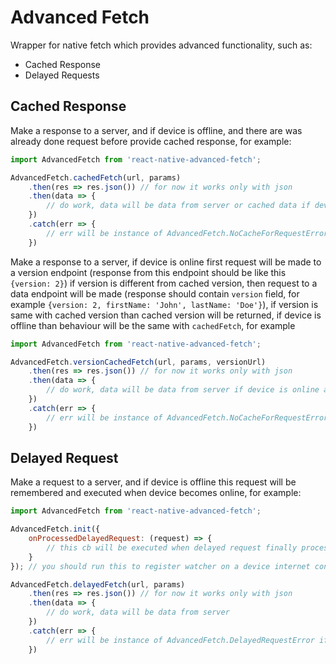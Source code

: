 # Advanced Fetch

Wrapper for native fetch which provides advanced functionality, such as:

- Cached Response
- Delayed Requests

## Cached Response

Make a response to a server, and if device is offline, and there are was already done request before provide cached response, for example:
```javascript
import AdvancedFetch from 'react-native-advanced-fetch';

AdvancedFetch.cachedFetch(url, params)
    .then(res => res.json()) // for now it works only with json
    .then(data => {
        // do work, data will be data from server or cached data if device is offline
    })
    .catch(err => {
        // err will be instance of AdvancedFetch.NoCacheForRequestError if device is offline and no cache is available
    })
```

Make a response to a server, if device is online first request will be made to a version endpoint (response from this endpoint should be like this `{version: 2}`) if version is different from cached version, then request to a data endpoint will be made (response should contain `version` field, for example `{version: 2, firstName: 'John', lastName: 'Doe'}`), if version is same with cached version than cached version will be returned, if device is offline than behaviour will be the same with `cachedFetch`, for example

```javascript
import AdvancedFetch from 'react-native-advanced-fetch';

AdvancedFetch.versionCachedFetch(url, params, versionUrl)
    .then(res => res.json()) // for now it works only with json
    .then(data => {
        // do work, data will be data from server if device is online and version is different with cached response, or cached data if device is offline or version is same with cached response
    })
    .catch(err => {
        // err will be instance of AdvancedFetch.NoCacheForRequestError if device is offline and no cache is available
    })
```

## Delayed Request

Make a request to a server, and if device is offline this request will be remembered and executed when device becomes online, for example:

```javascript
import AdvancedFetch from 'react-native-advanced-fetch';

AdvancedFetch.init({
    onProcessedDelayedRequest: (request) => {
        // this cb will be executed when delayed request finally processed
    }
}); // you should run this to register watcher on a device internet connection status, it will execute delayed requests when device becomes online

AdvancedFetch.delayedFetch(url, params)
    .then(res => res.json()) // for now it works only with json
    .then(data => {
        // do work, data will be data from server
    })
    .catch(err => {
        // err will be instance of AdvancedFetch.DelayedRequestError if device is offline and request is delayed
    })
```
